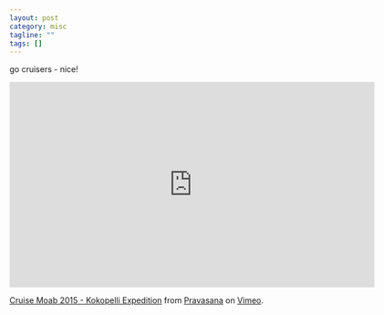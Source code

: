 ```yaml
---
layout: post
category: misc
tagline: ""
tags: []
---
```

  
  
go cruisers - nice!  
  

<iframe src="https://player.vimeo.com/video/127566687" width="640" height="360" frameborder="0" webkitallowfullscreen mozallowfullscreen allowfullscreen></iframe>
<p><a href="https://vimeo.com/127566687">Cruise Moab 2015 - Kokopelli Expedition</a> from <a href="https://vimeo.com/pravasana">Pravasana</a> on <a href="https://vimeo.com">Vimeo</a>.</p>
